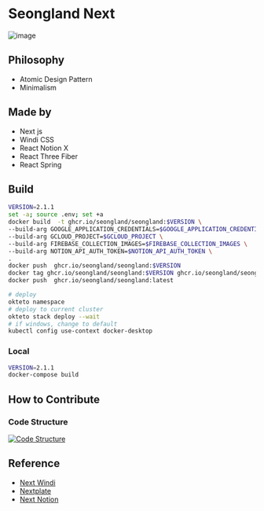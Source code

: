 # Seongland Next

![image](https://user-images.githubusercontent.com/27716524/126918573-c8c824bc-70eb-4c8c-ab72-93867451394a.png)

## Philosophy

- Atomic Design Pattern
- Minimalism

## Made by

- Next js
- Windi CSS
- React Notion X
- React Three Fiber
- React Spring

## Build

```bash
VERSION=2.1.1
set -a; source .env; set +a
docker build  -t ghcr.io/seongland/seongland:$VERSION \
--build-arg GOOGLE_APPLICATION_CREDENTIALS=$GOOGLE_APPLICATION_CREDENTIALS \
--build-arg GCLOUD_PROJECT=$GCLOUD_PROJECT \
--build-arg FIREBASE_COLLECTION_IMAGES=$FIREBASE_COLLECTION_IMAGES \
--build-arg NOTION_API_AUTH_TOKEN=$NOTION_API_AUTH_TOKEN \
.
docker push  ghcr.io/seongland/seongland:$VERSION
docker tag ghcr.io/seongland/seongland:$VERSION ghcr.io/seongland/seongland:latest
docker push  ghcr.io/seongland/seongland:latest

# deploy
okteto namespace
# deploy to current cluster
okteto stack deploy --wait
# if windows, change to default
kubectl config use-context docker-desktop
```

### Local

```bash
VERSION=2.1.1
docker-compose build
```

## How to Contribute
### Code Structure
[![Code Structure](https://s3.us-west-2.amazonaws.com/secure.notion-static.com/459f657f-fea7-4097-8469-bd23da5d5d53/Untitled.png?X-Amz-Algorithm=AWS4-HMAC-SHA256&X-Amz-Content-Sha256=UNSIGNED-PAYLOAD&X-Amz-Credential=AKIAT73L2G45EIPT3X45%2F20220118%2Fus-west-2%2Fs3%2Faws4_request&X-Amz-Date=20220118T061200Z&X-Amz-Expires=86400&X-Amz-Signature=63492fc81b55b685b9a086368b87d1263ef9ad48ddb031f273860d88ffa7065e&X-Amz-SignedHeaders=host&response-content-disposition=filename%20%3D%22Untitled.png%22&x-id=GetObject)](https://app.codesee.io/maps/public/69f7dc50-7824-11ec-9a06-254b579c0ec0)




## Reference

- [Next Windi](https://github.com/seonglae/next-windicss)
- [Nextplate](https://github.com/nextplate-dev/nextplate-chakra-ui)
- [Next Notion](https://github.com/transitive-bullshit/nextjs-notion-starter-kit)
